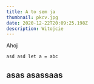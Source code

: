 ```yaml
---
title: A to sem ja
thumbnail: pkcv.jpg
date: 2020-12-22T20:09:25.198Z
description: Witojcie
---
```

Ahoj

```
asd asd let a = abc
```

## asas asassaas